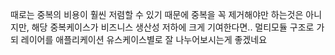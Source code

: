 때로는 중복의 비용이 훨씬 저렴할 수 있기 때문에 중복을 꼭 제거해야만 하는것은 아니지만, 해당 중복케이스가 비즈니스 생산성 저하에 크게 기여한다면.. 멀티모듈 구조로 가되 레이어를 애플리케이션 유스케이스별로 잘 나누어보시는게 좋겠네요